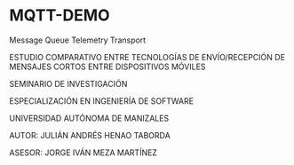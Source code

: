 # MQTT-DEMO
Message Queue Telemetry Transport

ESTUDIO COMPARATIVO ENTRE TECNOLOGÍAS DE ENVÍO/RECEPCIÓN DE MENSAJES CORTOS ENTRE DISPOSITIVOS MÓVILES

SEMINARIO DE INVESTIGACIÓN

ESPECIALIZACIÓN EN INGENIERÍA DE SOFTWARE

UNIVERSIDAD AUTÓNOMA DE MANIZALES

AUTOR: JULIÁN ANDRÉS HENAO TABORDA

ASESOR: JORGE IVÁN MEZA MARTÍNEZ



